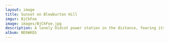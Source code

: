 ```yaml
---
layout: image
title: Sunset on Blewburton Hill
imgur: BjCkFoe
image: images/BjCkFoe.jpg
description: A lonely Didcot power station in the distance, fearing its inevitable demise.
album: NE6WKEG
---
```


